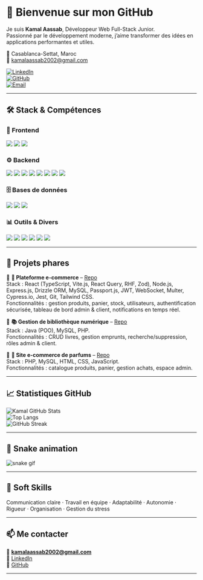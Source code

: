 # 👋 Bienvenue sur mon GitHub

Je suis **Kamal Aassab**, Développeur Web Full-Stack Junior.  
Passionné par le développement moderne, j’aime transformer des idées en applications performantes et utiles.  

📍 Casablanca-Settat, Maroc  
📧 kamalaassab2002@gmail.com  

[![LinkedIn](https://img.shields.io/badge/LinkedIn-0A66C2?style=for-the-badge&logo=linkedin&logoColor=white)](https://www.linkedin.com/in/kamalaassab)  
[![GitHub](https://img.shields.io/badge/GitHub-181717?style=for-the-badge&logo=github&logoColor=white)](https://github.com/KamalAassab)  
[![Email](https://img.shields.io/badge/Email-D14836?style=for-the-badge&logo=gmail&logoColor=white)](mailto:kamalaassab2002@gmail.com)

---

## 🛠️ Stack & Compétences

### 🎨 Frontend
<p>
  <img src="https://skillicons.dev/icons?i=react,typescript,js,html,css,tailwind,bootstrap,vite" />
  <img src="https://img.shields.io/badge/Cypress-17202C?style=for-the-badge&logo=cypress&logoColor=white" />
  <img src="https://img.shields.io/badge/Zod-3066BE?style=for-the-badge&logoColor=white" />
</p>

### ⚙️ Backend
<p>
  <img src="https://skillicons.dev/icons?i=nodejs,express,php,laravel" />
  <img src="https://img.shields.io/badge/Drizzle%20ORM-3C3C3C?style=for-the-badge&logo=databricks&logoColor=white" />
  <img src="https://img.shields.io/badge/Passport.js-34E27A?style=for-the-badge&logo=node.js&logoColor=black" />
  <img src="https://img.shields.io/badge/JWT-black?style=for-the-badge&logo=jsonwebtokens" />
  <img src="https://img.shields.io/badge/WebSocket-010101?style=for-the-badge&logo=socket.io&logoColor=white" />
  <img src="https://img.shields.io/badge/Multer-FFCA28?style=for-the-badge&logo=npm&logoColor=black" />
  <img src="https://img.shields.io/badge/Bcrypt.js-004C99?style=for-the-badge&logo=javascript&logoColor=white" />
  <img src="https://img.shields.io/badge/Jest-C21325?style=for-the-badge&logo=jest&logoColor=white" />
</p>

### 🗄️ Bases de données
<p>
  <img src="https://skillicons.dev/icons?i=mysql,postgres" />
  <img src="https://img.shields.io/badge/phpMyAdmin-6C78AF?style=for-the-badge&logo=phpmyadmin&logoColor=white" />
  <img src="https://img.shields.io/badge/UML/MERISE-003366?style=for-the-badge&logoColor=white" />
</p>

### 📊 Outils & Divers
<p>
  <img src="https://skillicons.dev/icons?i=git,github,postman,java" />
  <img src="https://img.shields.io/badge/Power%20BI-F2C811?style=for-the-badge&logo=powerbi&logoColor=black" />
  <img src="https://img.shields.io/badge/Arduino-00979D?style=for-the-badge&logo=arduino&logoColor=white" />
  <img src="https://img.shields.io/badge/MS%20Project-217346?style=for-the-badge&logo=microsoft&logoColor=white" />
  <img src="https://img.shields.io/badge/Microsoft%20Office%20365-D83B01?style=for-the-badge&logo=microsoftoffice&logoColor=white" />
  <img src="[https://img.shields.io/badge/Canva-00C4CC?style=for-the-badge&logo=canva&logoColor=white](https://cdn.brandfetch.io/id9mVQlyB1/w/400/h/400/theme/dark/icon.jpeg?c=1bxid64Mup7aczewSAYMX&t=1725863485997)" />
</p>

---

## 🌟 Projets phares

🔹 **🛒 Plateforme e-commerce** – [Repo](https://github.com/KamalAassab/Lost-and-Found)  
Stack : React (TypeScript, Vite.js, React Query, RHF, Zod), Node.js, Express.js, Drizzle ORM, MySQL, Passport.js, JWT, WebSocket, Multer, Cypress.io, Jest, Git, Tailwind CSS.  
Fonctionnalités : gestion produits, panier, stock, utilisateurs, authentification sécurisée, tableau de bord admin & client, notifications en temps réel.  

🔹 **📚 Gestion de bibliothèque numérique** – [Repo](https://github.com/KamalAassab/Biblio-Java)  
Stack : Java (POO), MySQL, PHP.  
Fonctionnalités : CRUD livres, gestion emprunts, recherche/suppression, rôles admin & client.  

🔹 **🌸 Site e-commerce de parfums** – [Repo](https://github.com/KamalAassab/OulinouWebsite)  
Stack : PHP, MySQL, HTML, CSS, JavaScript.  
Fonctionnalités : catalogue produits, panier, gestion achats, espace admin.  

---

## 📈 Statistiques GitHub
![Kamal GitHub Stats](https://github-readme-stats.vercel.app/api?username=KamalAassab&show_icons=true&theme=radical)  
![Top Langs](https://github-readme-stats.vercel.app/api/top-langs/?username=KamalAassab&layout=compact&theme=radical)  
![GitHub Streak](https://github-readme-streak-stats.herokuapp.com/?user=KamalAassab&theme=radical)  

---

## 🐍 Snake animation
![snake gif](https://github.com/KamalAassab/KamalAassab/blob/output/github-contribution-grid-snake-dark.svg)

---

## 🤝 Soft Skills
Communication claire · Travail en équipe · Adaptabilité · Autonomie · Rigueur · Organisation · Gestion du stress

---

## 📫 Me contacter
📧 **kamalaassab2002@gmail.com**  
🔗 [LinkedIn](https://www.linkedin.com/in/kamalaassab)  
🐙 [GitHub](https://github.com/KamalAassab)  

---
